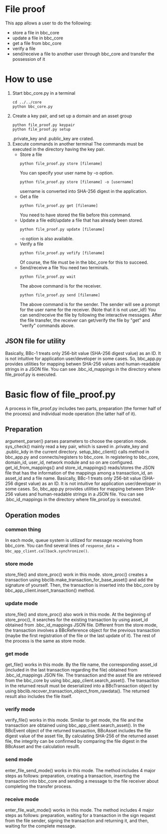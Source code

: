 File proof
==========
This app allows a user to do the following:
* store a file in bbc_core
* update a file in bbc_core
* get a file from bbc_core
* verify a file
* send/receive a file to another user through bbc_core and transfer the possession of it

# How to use
1. Start bbc_core.py in a terminal
    ```
    cd ../../core
    python bbc_core.py
    ```
2. Create a key pair, and set up a domain and an asset group
    ```
    python file_proof.py keypair
    python file_proof.py setup
    ```
    .private_key and .public_key are crated.
3. Execute commands in another terminal
    The commands must be executed in the directory having the key pair.
    * Store a file
        ```
        python file_proof.py store [filename]
        ```
        You can specify your user name by -o option.
        ```
        python file_proof.py store [filename] -o [username]
        ```
        username is converted into SHA-256 digest in the application.
    * Get a file
        ```
        python file_proof.py get [filename]
        ```
        You need to have stored the file before this command.
    * Update a file
        edit/update a file that has already been stored.
        ```
        python file_proof.py update [filename]
        ```
        -o option is also available.
    * Verify a file
        ```
        python file_proof.py vefify [filename]
        ```
        Of course, the file must be in the bbc_core for this to succeed.
    * Send/receive a file
        You need two terminals.
        ```
        python file_proof.py wait
        ```
        The above command is for the receiver.
        ```
        python file_proof.py send [filename]
        ```
        The above command is for the sender. The sender will see a prompt for the user name for the receiver. (Note that it is not user_id!)
        You can send/receive the file by following the interactive messages.
        After the file transfer, the receiver can get/verify the file by "get" and "verify" commands above.

## JSON file for utility
Basically, BBc-1 treats only 256-bit value (SHA-256 digest value) as an ID. It is not intuitive for application user/developer in some cases. So, bbc_app.py provides utilities for mapping betwen SHA-256 values and human-readable strings in a JSON file. You can see .bbc_id_mappings in the directory where file_proof.py is executed.

# Basic flow of file_proof.py
A process in file_proof.py includes two parts, preparation (the former half of the process) and individual mode operation (the latter half of it).

## Preparation
argument_parser() parses parameters to choose the operation mode.
sys_check() mainly read a key pair, which is saved in .private_key and .public_kdy in the current directory.
setup_bbc_client() calls method in bbc_app.py and connects/registers to bbc_core. In registering to bbc_core, domain_id, user_id, network module and so on are configured.
get_id_from_mappings() and store_id_mappings() reads/stores the JSON file that has the information of the mappings among a transaction_id, an asset_id and a file name. Basically, BBc-1 treats only 256-bit value (SHA-256 digest value) as an ID. It is not intuitive for application user/developer in some cases. So, bbc_app.py provides utilities for mapping between SHA-256 values and human-readable strings in a JSON file. You can see .bbc_id_mappings in the directory where file_proof.py is executed.


## Operation modes
### common thing
In each mode, queue system is utilized for message receiving from bbc_core. You can find several lines of ```response_data = bbc_app_client.callback.synchronize()```.

### store mode
store_file() and store_proc() work in this mode. store_proc() creates a transaction using bbclib.make_transaction_for_base_asset() and add the signature of yourself. Then, the transaction is inserted into the bbc_core by bbc_app_client.insert_transaction() method.

### update mode
store_file() and store_proc() also work in this mode. At the beginning of store_proc(), it searches for the existing transaction by using asset_id obtained from .bbc_id_mappings JSON file. Different from the store mode, the transaction involves a BBcReference object for the previous transaction (maybe the first registration of the file or the last update of it). The rest of the process is the same as store mode.

### get mode
get_file() works in this mode. By the file name, the corresponding asset_id (included in the last transaction regarding the file) obtained from .bbc_id_mappings JSON file. The transaction and the asset file are retrieved from the bbc_core by using bbc_app_client.search_asset(). The transaction in the returned result must be deserialized into a BBcTransaction object by using bbclib.recover_transaction_object_from_rawdata(). The returned result also includes the file itself.

### verify mode
verify_file() works in this mode. Similar to get mode, the file and the transaction are obtained using bbc_app_client.search_asset(). In the BBcEvent object of the returned transaction, BBcAsset includes the file digest value of the asset file, By calculating SHA-256 of the returned asset file, the integrity can be confirmed by comparing the file digest in the BBcAsset and the calculation resullt.

### send mode
enter_file_send_mode() works in this mode. The method includes 4 major steps as follows: preparation, creating a transaction, inserting the transaction into bbc_core and sending a message to the file receiver about completing the transfer process.

### receive mode
enter_file_wait_mode() works in this mode. The method includes 4 major steps as follows: preparation, waiting for a transaction in the sign request from the file sender, signing the transaction and returning it, and then, waiting for the complete message.

